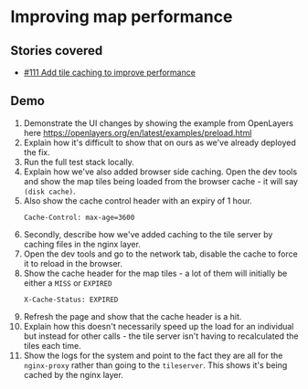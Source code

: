 # Improving map performance

## Stories covered

- [#111 Add tile caching to improve performance](https://github.com/icipe-official/vectoratlas-software-code/issues/111)

## Demo
1. Demonstrate the UI changes by showing the example from OpenLayers here https://openlayers.org/en/latest/examples/preload.html
1. Explain how it's difficult to show that on ours as we've already deployed the fix.
1. Run the full test stack locally.
1. Explain how we've also added browser side caching. Open the dev tools and show the map tiles being loaded from the browser cache - it will say `(disk cache)`.
1. Also show the cache control header with an expiry of 1 hour.
   ```
   Cache-Control: max-age=3600
   ```
1. Secondly, describe how we've added caching to the tile server by caching files in the nginx layer.
1. Open the dev tools and go to the network tab, disable the cache to force it to reload in the browser.
1. Show the cache header for the map tiles - a lot of them will initially be either a `MISS` or `EXPIRED`
   ```
   X-Cache-Status: EXPIRED
   ```
1. Refresh the page and show that the cache header is a hit.
1. Explain how this doesn't necessarily speed up the load for an individual but instead for other calls - the tile server isn't having to recalculated the tiles each time.
1. Show the logs for the system and point to the fact they are all for the `nginx-proxy` rather than going to the `tileserver`. This shows it's being cached by the nginx layer.